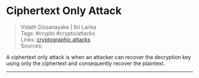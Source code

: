 # Ciphertext Only Attack

> Vidath Dissanayake | Sri Lanka  
> Tags: #crypto #crypto/attacks  
> Links: [cryptographic attacks](cryptographic%20attacks.md)  
> Sources:  

A ciphertext only attack is when an attacker can recover the decryption key using only the ciphertext and consequently recover the plaintext.

---